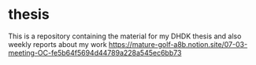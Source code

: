 # thesis
This is a repository containing the material for my DHDK thesis and also weekly reports about my work
https://mature-golf-a8b.notion.site/07-03-meeting-OC-fe5b64f5694d44789a228a545ec6bb73
